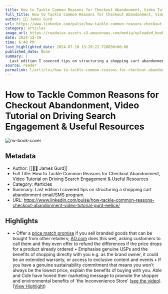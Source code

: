 ```yaml
---
title: How to Tackle Common Reasons for Checkout Abandonment, Video Tutorial on Driving Search Engagement & Useful Resources
full_title: How to Tackle Common Reasons for Checkout Abandonment, Video Tutorial on Driving Search Engagement & Useful Resources
author: 🧔🏻 James Gurd
url: https://www.linkedin.com/pulse/how-tackle-common-reasons-checkout-abandonment-video-tutorial-gurd-ee6ce/
category: articles
image_url: https://readwise-assets.s3.amazonaws.com/media/uploaded_book_covers/profile_276497/1720007924180
date: 2024-12-29
time: 6:40 PM
last_highlighted_date: 2024-07-10 13:20:22.728036+00:00
published_date: None
summary: |
  Last edition I covered tips on structuring a shopping cart abandonment email/SMS program.
source: reader
permalink: l/articles/how-to-tackle-common-reasons-for-checkout-abandonment-video-tutorial-on-driving-search-engagement-useful-resources
---
```

# How to Tackle Common Reasons for Checkout Abandonment, Video Tutorial on Driving Search Engagement & Useful Resources

![rw-book-cover](https://readwise-assets.s3.amazonaws.com/media/uploaded_book_covers/profile_276497/1720007924180)

## Metadata
- Author: [[🧔🏻 James Gurd]]
- Full Title: How to Tackle Common Reasons for Checkout Abandonment, Video Tutorial on Driving Search Engagement & Useful Resources
- Category: #articles
- Summary: Last edition I covered tips on structuring a shopping cart abandonment email/SMS program.
- URL: https://www.linkedin.com/pulse/how-tackle-common-reasons-checkout-abandonment-video-tutorial-gurd-ee6ce/

## Highlights
- • Offer a [price match promise](https://ao.com/help-and-advice/finance-and-savings/price-match-promise/) if you sell branded goods that can be bought from other retailers; [AO.com](http://AO.com) does this well, asking customers to call them and they even offer to refund the differences if the price drops for a product already ordered
  • Emphasise genuine USPs and the benefits of shopping directly with you e.g. as the brand owner, it could be an extended warranty, or access to exclusive content and events
  • If you have a genuine sustainability commitment that means you won't always be the lowest price, explain the benefits of buying with you. Able and Cole have honed their marketing message to promote the shopper and environmental benefits of 'the Inconvenience Store' ([see the video](https://www.youtube.com/watch?v=zLmuLb8YMtc&t=2s)). ([View Highlight](https://read.readwise.io/read/01j2ectpwbtnxpj6y24s8wvp8a))


